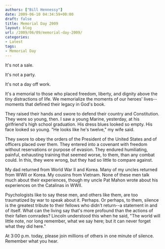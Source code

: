 ```yaml
---
authors: ["Bill Hennessy"]
date: 2009-06-10 04:34:59+00:00
draft: false
title: Memorial Day 2009
layout: blog
url: /2009/06/09/memorial-day-2009/
categories:
- Latest
tags:
- Memorial Day
---
```


It's not a sale.

 

It's not a party.

 

It's not a day off work.

 

It's a memorial to those who placed freedom, liberty, and dignity above the tiny distractions of life. We memorialize the moments of our heroes' lives--moments that defined their legacy in God's book.

 

They raised their hands and swore to defend their country and Constitution. They were so young, then. I saw a young Marine, yesterday, at his girlfriend's high school graduation. His dress blues looked so empty. His face looked so young. "He looks like he's twelve," my wife said.

 

They swore to obey the orders of the President of the United States and of officers placed over them. They entered into a covenant with freedom without reservations or purpose of evasion. They endured humiliating, painful, exhausting training that seemed worse, to them, than any combat could. In this, they were wrong, but they had so little to compare against.

 

My dad returned from World War II and Korea. Many of my uncles returned from WWII or Korea. My cousins from Vietnam. None of these men talk much about their experiences, though my uncle Pat Mahon wrote about his experiences on the Catalinas in WWII.

 

Psychologists like to say these men, and others like them, are too traumatized by war to speak about it. Perhaps. Or perhaps, to them, silence is the greatest tribute to their fellows who didn't return--a statement in and of itself. What can the living say that's more profound than the actions of their fallen comrades? Lincoln understood this when he said, "The world will little note, nor long remember, what we say here; but it can never forget what they did here."

 

At 3:00 p.m. today, please join millions of others in one minute of silence. Remember what you hear.
